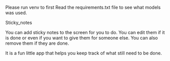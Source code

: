 Please run venv to first
Read the requirements.txt file to see what models was used.

Sticky_notes

You can add sticky notes to the screen for you to do.
You can edit them if it is done or even if you want to give them for someone else.
You can also remove them if they are done.

It is a fun little app that helps you keep track of what still need to be done.

